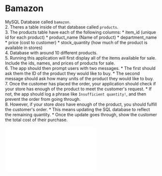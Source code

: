 # Bamazon
MySQL Database called `bamazon`.  
2. Theres a table inside of that database called `products`.  
3. The products table have each of the following columns:     * item_id (unique id for each product)     * product_name (Name of product)     * department_name     * price (cost to customer)     * stock_quantity (how much of the product is available in stores)  
4. Database with around 10 different products.  
5. Running this application will first display all of the items available for sale. Include the ids, names, and prices of products for sale.  
6. The app should then prompt users with two messages.     * The first should ask them the ID of the product they would like to buy.    * The second message should ask how many units of the product they would like to buy.  
7. Once the customer has placed the order, your application should check if your store has enough of the product to meet the customer's request.     * If not, the app should log a phrase like `Insufficient quantity!`, and then prevent the order from going through.  
8. However, if your store _does_ have enough of the product, you should fulfill the customer's order.    * This means updating the SQL database to reflect the remaining quantity.    * Once the update goes through, show the customer the total cost of their purchase.

![screenshot](./gif/bamazon.pgn)
